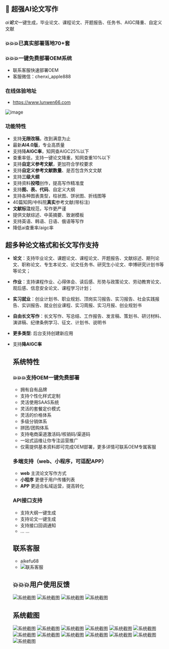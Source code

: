 ## 🚀 超强AI论文写作

*ai**论**文*一键生成，毕业论文、课程论文、开题报告、任务书、AIGC降重、自定义文献
### 💥💥💥已真实部署落地70+套
### 💥💥💥一键免费部署OEM系统
- 联系客服快速部署OEM
- 客服微信：chenxi_apple888

### 在线体验地址

- https://www.lunwen66.com
  
![image](https://github.com/user-attachments/assets/5780d391-c25b-449e-bf78-db58a287503c)


### 功能特性
- 支持**无限改稿**，改到满意为止
- 最新**AI4.0版**，专业高质量
- 支持降**AIGC率**，知网查AIGC25%以下
- 查重率低，支持一键论文降重，知网查重10%以下
- 支持**自定义参考文献**，更加符合学校要求
- 支持**自定义参考文献数量**、是否包含外文文献
- 支持**三级大纲**
- 支持资料**投喂**创作，提高写作精准度
- 支持**图、表、代码**、自定义大纲
- 支持各种图表类型，柱状图、饼状图、折线图等
- 40篇知网/中科院**真实**参考文献(带标注)
- **文献标注**规范，写作更严谨
- 提供文献综述、中英摘要、致谢模板
- 支持英语、韩语、日语、俄语等写作
- 降低ai查重率/aigc率

## 超多种论文格式和长文写作支持

- **论文**：支持毕业论文、课题论文、课程论文、开题报告、文献综述、期刊论文、职称论文、专生本论文、论文任务书、研究生小论文、申博研究计划书等等论文；

- **作业**：支持课程作业、心得体会、读后感、形势与政策论文、劳动教育论文、观后感、信息安全论文、课程学习计划；

- **实习就业**：创业计划书、职业规划、顶岗实习报告、实习报告、社会实践报告、实训报告、就业创业课程、实习周报、实习月报、创业规划书

- **自由长文写作**：长文写作、写总结、工作报告、发言稿、策划书、研讨材料、演讲稿、纪律条例学习、征文、计划书、说明书

- **更多类型**: 后台支持创建新应用

- 支持**降AIGC率**

  

  ## 系统特性
  
  ### 💥💥💥支持OEM一键免费部署
    - 拥有自有品牌
    - 支持个性化样式定制
    - 灵活使用SAAS系统
    - 灵活的套餐定价模式
    - 灵活的价格体系
    - 多级分销体系
    - 拼团/团购体系
    - 支持电商渠道激活码/核销码/渠道码
    - 一站式运维让你专注运营推广
    - 仅需提供基本资料即可完成OEM部署，更多详情可联系OEM专属客服

  ### 多端支持（web、小程序，可适配APP）
    - **web** 主流论文写作方式
    - **小程序** 更便于用户传播列表
    - **APP** 更适合私域运营，提高转化


  ### API接口支持
    - 支持大纲一键生成
    - 支持论文一键生成
    - 支持接口回调通知
    - ... ...

  ## 联系客服
    - aikefu68
    - ![联系客服](https://github.com/gdswcxzljj/ai_paper/blob/main/img/kefu.png?t=2)

  ## 💥💥💥用户使用反馈
  ![系统截图](https://github.com/gdswcxzljj/ai_paper/blob/main/img/1111.jpeg)
  ![系统截图](https://github.com/gdswcxzljj/ai_paper/blob/main/img/2222.jpeg)
  ![系统截图](https://github.com/gdswcxzljj/ai_paper/blob/main/img/3333.jpeg)
  ![系统截图](https://github.com/gdswcxzljj/ai_paper/blob/main/img/4444.jpeg)
  ## 系统截图
  ![系统截图](https://github.com/gdswcxzljj/ai_paper/blob/main/img/WechatIMG213954.png)
  ![系统截图](https://github.com/gdswcxzljj/ai_paper/blob/main/img/page1.png)
  ![系统截图](https://github.com/gdswcxzljj/ai_paper/blob/main/img/page2.png)
  ![系统截图](https://github.com/gdswcxzljj/ai_paper/blob/main/img/page3.png)
  ![系统截图](https://github.com/gdswcxzljj/ai_paper/blob/main/img/page4.png)
  ![系统截图](https://github.com/gdswcxzljj/ai_paper/blob/main/img/page5.png)
  ![系统截图](https://github.com/gdswcxzljj/ai_paper/blob/main/img/page6.png)
  ![系统截图](https://github.com/gdswcxzljj/ai_paper/blob/main/img/page7.png)
  ![系统截图](https://github.com/gdswcxzljj/ai_paper/blob/main/img/page81.png?t=2)
  ![系统截图](https://github.com/gdswcxzljj/ai_paper/blob/main/img/page9.png)
  ![系统截图](https://github.com/gdswcxzljj/ai_paper/blob/main/img/page10.png)
  ![系统截图](https://github.com/gdswcxzljj/ai_paper/blob/main/img/page11.png)
  ![系统截图](https://github.com/gdswcxzljj/ai_paper/blob/main/img/page12.png)
